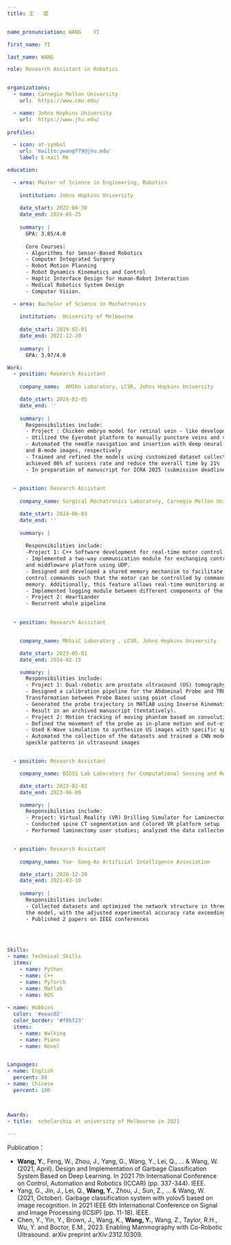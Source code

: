 ```yaml
---
title: 王   熠


name_pronunciation: WANG    YI

first_name: YI

last_name: WANG

role: Research Assistant in Robotics


organizations:
  - name: Carnegie Mellon University
    url:  https://www.cmu.edu/

  - name: Johns Hopkins University
    url:  https://www.jhu.edu/
    
profiles:

  - icon: at-symbol
    url: 'mailto:ywang779@jhu.edu'
    label: E-mail Me

education:

  - area: Master of Science in Engineering, Robotics
    
    institution: Johns Hopkins University
    
    date_start: 2022-08-30
    date_end: 2024-05-25
    
    summary: |
      GPA: 3.85/4.0
    
      Core Courses:
      - Algorithms for Sensor-Based Robotics
      - Computer Integrated Surgery
      - Robot Motion Planning
      - Robot Dynamics Kinematics and Control
      - Haptic Interface Design for Human-Robot Interaction
      - Medical Robotics System Design
      - Computer Vision. 

  - area: Bachelor of Science in Mechatronics
    
    institution:  University of Melbourne
    
    date_start: 2019-02-01
    date_end: 2021-12-20
    
    summary: |
      GPA: 3.97/4.0

Work:
  - position: Research Assistant
    
    company_name:  AMIRo Laboratory, LCSR, Johns Hopkins University 

    date_start: 2024-03-05
    date_end: ''
    
    summary: |
      Responsibilities include:
      - Project : Chicken embryo model for retinal vein - like development
      - Utilized the Eyerobot platform to manually puncture veins and validated success through bubble formation
      - Automated the needle navigation and insertion with deep neural networks (ResNet and Yolov5) on micro 
      and B-mode images, respectively
      - Trained and refined the models using customized dataset collected from manual experiments. The model 
      achieved 86% of success rate and reduce the overall time by 21%
      - In preparation of manuscript for ICRA 2025 (submission deadline September 15)

        
  - position: Research Assistant
    
    company_name: Surgical Mechatronics Laboratory, Carnegie Mellon University Robotics Institute 

    date_start: 2024-06-03
    date_end: ''
    
    summary: |
    
      Responsibilities include:
      -Project 1: C++ Software development for real-time motor control and communication
      - Implemented a two-way communication module for exchanging control commands between Jetson Nano 
      and middleware platform using UDP.
      - Designed and developed a shared memory mechanism to facilitate reliable inter-process access for the 
      control commands such that the motor can be controlled by commands directly acquired from the shared 
      memory. Additionally, this feature allows real-time monitoring and control across all hardware.
      - Implemented logging module between different components of the system.
      - Project 2: HeartLander
      - Recurrent whole pipeline

        
  - position: Research Assistant


    company_name: MUSiiC Laboratory , LCSR, Johns Hopkins University

    date_start: 2023-05-01
    date_end: 2024-02-15

    summary: |
      Responsibilities include:
      - Project 1: Dual-robotic arm prostate ultrasound (US) tomography
      - Designed a calibration pipeline for the Abdominal Probe and TRUS Probe using Bxp and calculating 
      Transformation between Probe Bases using point cloud
      - Generated the probe trajectory in MATLAB using Inverse Kinematics and Virtual Fixture.
      - Result in an archived manuscript (tentatively).
      - Project 2: Motion tracking of moving phantom based on convolutional neural network
      - Defined the movement of the probe as in-plane motion and out-of-plane motion
      - Used K-Wave simulation to synthesize US images with specific speckle patterns for data augmentation
      - Automated the collection of the datasets and trained a CNN model to learn the Out-of-Plane motion from 
      speckle patterns in ultrasound images


  - position: Research Assistant

    company_name: BIGSS Lab Laboratory for Computational Sensing and Robotics, LCSR

    date_start: 2023-02-02
    date_end: 2023-06-09

    summary: | 
      Responsibilities include:
      - Project: Virtual Reality (VR) Drilling Simulator for Laminectomy: Implementation and Evaluation
      - Conducted spine CT segmentation and Colored VR platform setup
      - Performed laminectomy user studies; analyzed the data collected with the surgeons


  - position: Research Assistant
    
    company_name: Yue- Gang-Ao Artificial Intelligence Association 

    date_start: 2020-12-30
    date_end: 2021-03-10
    
    summary: |
      Responsibilities include:
      - Collected datasets and optimized the network structure in three ways and further improved the accuracy of 
      the model, with the adjusted experimental accuracy rate exceeding 80%
      - Published 2 papers on IEEE conferences

        


Skills:
- name: Technical Skills
  items:
    - name: Python
    - name: C++
    - name: PyTorch
    - name: Matlab
    - name: ROS
      
- name: Hobbies
  color: '#eeac02'
  color_border: '#f0bf23'
  items:
    - name: Walking
    - name: Piano
    - name: Novel


Languages:
- name: English
  percent: 80
- name: Chinese
  percent: 100



Awards:
- title:  scholarship at university of Melbourne in 2021

---
```


Publication：

- __Wang, Y.__, Feng, W., Zhou, J., Yang, G., Wang, Y., Lei, Q., ... & Wang, W. (2021, April). Design and 
Implementation of Garbage Classification System Based on Deep Learning. In 2021 7th International 
Conference on Control, Automation and Robotics (ICCAR) (pp. 337-344). IEEE.
- Yang, G., Jin, J., Lei, Q., __Wang, Y.__, Zhou, J., Sun, Z., ... & Wang, W. (2021, October). Garbage classification 
system with yolov5 based on image recognition. In 2021 IEEE 6th International Conference on Signal and 
Image Processing (ICSIP) (pp. 11-18). IEEE. 
- Chen, Y., Yin, Y., Brown, J., Wang, K., __Wang, Y.__, Wang, Z., Taylor, R.H., Wu, Y. and Boctor, E.M., 2023. 
Enabling Mammography with Co-Robotic Ultrasound. arXiv preprint arXiv:2312.10309.

